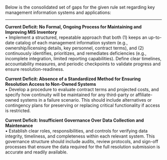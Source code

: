 Below is the consolidated set of gaps for the given rule set regarding key management information systems and applications:

---

**Current Deficit: No Formal, Ongoing Process for Maintaining and Improving MIS Inventory**  
• Implement a structured, repeatable approach that both (1) keeps an up-to-date catalog of each management information system (e.g., ownership/licensing details, key personnel, contract terms), and (2) continuously identifies, prioritizes, and remediates deficiencies (e.g., incomplete integration, limited reporting capabilities). Define clear timelines, accountability measures, and periodic checkpoints to validate progress and ensure resolution-readiness.

**Current Deficit: Absence of a Standardized Method for Ensuring Resolution Access to Non-Owned Systems**  
• Develop a procedure to evaluate contract terms and projected costs, and specify how continuity will be maintained for any third-party or affiliate-owned systems in a failure scenario. This should include alternatives or contingency plans for preserving or replacing critical functionality if access is restricted.

**Current Deficit: Insufficient Governance Over Data Collection and Maintenance**  
• Establish clear roles, responsibilities, and controls for verifying data integrity, timeliness, and completeness within each relevant system. This governance structure should include audits, review protocols, and sign-off processes that ensure the data required for the full resolution submission is accurate and readily available.
